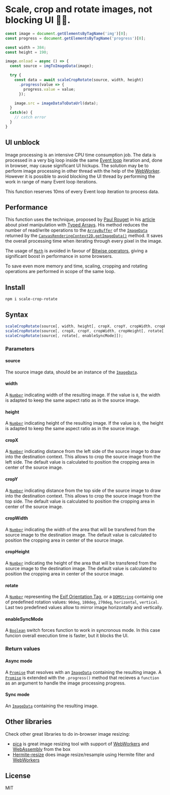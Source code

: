 Scale, crop and rotate images, not blocking UI  :construction::collision:.
==========================================================================
```javascript
const image = document.getElementsByTagName('img')[0];
const progress = document.getElementsByTagName('progress')[0];

const width = 384;
const height = 190;

image.onload = async () => {
  const source = imgToImageData(image);

  try {
    const data = await scaleCropRotate(source, width, height)
      .progress(value => {
        progress.value = value;
      });

    image.src = imageDataToDataUrl(data);
  }
  catch(e) {
    // catch error
  }
}
```



UI unblock
----------
Image processing is an intensive CPU time consumption job. The data is processed in a very big loop inside the same [Event loop] iteration and, done in browser, may cause significant UI hickups. The solution may be to perform image processing in other thread with the help of the [WebWorker][WebWorkers]. However it is possible to avoid blocking the UI thread by performing the work in range of many Event loop iterations.

This function reserves 10ms of every Event loop iteration to process data.



Performance
-----------
This function uses the technique, proposed by [Paul Rouget] in his [article][1] about pixel manipulation with [Typed Arrays]. His method reduces the number of read/write operations to the [`ArrayBuffer`] of the [`ImageData`] returned by the [`CanvasRenderingContext2D.getImageData()`] method. It saves the overall processing time when iterating through every pixel in the image.

The usage of [`Math`] is avoided in favour of [Bitwise operators], giving a significant boost in performance in some browsers.

To save even more memory and time, scaling, cropping and rotating operations are performed in scope of the same loop.



Install
-------
```
npm i scale-crop-rotate
```



Syntax
------
```javascript
scaleCropRotate(source[, width, height[, cropX, cropY, cropWidth, cropHeight[, rotate[, enableSyncMode]]]]);
scaleCropRotate(source[, cropX, cropY, cropWidth, cropHeight[, rotate[, enableSyncMode]]]);
scaleCropRotate(source[, rotate[, enableSyncMode]]);
```

### Parameters

#### source
The source image data, should be an instance of the [`ImageData`].

#### width
A [`Number`] indicating width of the resulting image. If the value is `0`, the width is adapted to keep the same aspect ratio as in the source image.

#### height
A [`Number`] indicating height of the resulting image. If the value is `0`, the height is adapted to keep the same aspect ratio as in the source image.

#### cropX
A [`Number`] indicating distance from the left side of the source image to draw into the destination context. This allows to crop the source image from the left side. The default value is calculated to position the cropping area in center of the source image.

#### cropY
A [`Number`] indicating distance from the top side of the source image to draw into the destination context. This allows to crop the source image from the top side. The default value is calculated to position the cropping area in center of the source image.

#### cropWidth
A [`Number`] indicating the width of the area that will be transfered from the source image to the destination image. The default value is calculated to position the cropping area in center of the source image.

#### cropHeight
A [`Number`] indicating the height of the area that will be transfered from the source image to the destination image. The default value is calculated to position the cropping area in center of the source image.

#### rotate
A [`Number`] representing the [Exif Orientation Tag], or a [`DOMString`] containig one of predefined rotation values: `90deg`, `180deg`, `270deg`, `horizontal`, `vertical`. Last two predefined values allow to mirror image horizontally and vertically.

#### enableSyncMode
A [`Boolean`] switch forces function to work in syncronous mode. In this case funcion overall execution time is faster, but it blocks the UI.

### Return values
#### Async mode
A [`Promise`] that resolves with an [`ImageData`] containing the resulting image. A [`Promise`] is extended with the `.progress()` method that recieves a `function` as an argument to handle the image processing progress.

#### Sync mode
An [`ImageData`] containing the resulting image.



Other libraries
---------------
Check other great libraries to do in-browser image resizing:
- [pica] is great image resizing tool with support of [WebWorkers] and [WebAssembly] from the box
- [Hermite-resize] does image resize/resample using Hermite filter and [WebWorkers]



License
-------
MIT



[`ArrayBuffer`]: https://developer.mozilla.org/en-US/docs/Web/JavaScript/Reference/Global_Objects/ArrayBuffer "The ArrayBuffer object is used to represent a generic, fixed-length raw binary data buffer. You cannot directly manipulate the contents of an ArrayBuffer; instead, you create one of the typed array objects or a DataView object which represents the buffer in a specific format, and use that to read and write the contents of the buffer."

[`Boolean`]: https://developer.mozilla.org/en-US/docs/Web/JavaScript/Reference/Global_Objects/Boolean "The Boolean object is an object wrapper for a boolean value."

[`CanvasRenderingContext2D.getImageData()`]: https://developer.mozilla.org/en-US/docs/Web/API/CanvasRenderingContext2D/getImageData "The CanvasRenderingContext2D.getImageData() method of the Canvas 2D API returns an ImageData object representing the underlying pixel data for the area of the canvas denoted by the rectangle which starts at (sx, sy) and has an sw width and sh height. This method is not affected by the canvas transformation matrix."

[`DOMString`]: https://developer.mozilla.org/en-US/docs/Web/API/DOMString "DOMString is a UTF-16 String. As JavaScript already uses such strings, DOMString is mapped directly to a String."

[`ImageData`]: https://developer.mozilla.org/en-US/docs/Web/API/ImageData "The ImageData interface represents the underlying pixel data of an area of a <canvas> element. It is created using the ImageData() constructor or creator methods on the CanvasRenderingContext2D object associated with a canvas: createImageData() and getImageData(). It can also be used to set a part of the canvas by using putImageData()."

[`Math`]: https://developer.mozilla.org/en-US/docs/Web/JavaScript/Reference/Global_Objects/Math "Math is a built-in object that has properties and methods for mathematical constants and functions. Not a function object."

[`Number`]: https://developer.mozilla.org/en-US/docs/Web/JavaScript/Reference/Global_Objects/Number "The Number JavaScript object is a wrapper object allowing you to work with numerical values. A Number object is created using the Number() constructor."

[`Promise`]: https://developer.mozilla.org/en-US/docs/Web/API/Promise "The Promise interface represents a proxy for a value not necessarily known at its creation time. It allows you to associate handlers to an asynchronous action's eventual success or failure. This lets asynchronous methods return values like synchronous methods: instead of the final value, the asynchronous method returns a promise of having a value at some point in the future."

[1]: https://hacks.mozilla.org/2011/12/faster-canvas-pixel-manipulation-with-typed-arrays/ "Faster Canvas Pixel Manipulation with Typed Arrays"

[Bitwise operators]: https://developer.mozilla.org/en-US/docs/Web/JavaScript/Reference/Operators/Bitwise_Operators "Bitwise operators treat their operands as a sequence of 32 bits (zeroes and ones), rather than as decimal, hexadecimal, or octal numbers. For example, the decimal number nine has a binary representation of 1001. Bitwise operators perform their operations on such binary representations, but they return standard JavaScript numerical values."

[Event loop]: https://developer.mozilla.org/en-US/docs/Web/JavaScript/EventLoop "JavaScript has a concurrency model based on an \"event loop\". This model is quite different from models in other languages like C and Java."

[Exif Orientation Tag]: http://sylvana.net/jpegcrop/exif_orientation.html "Orientation Tag indicate the orientation of the camera relative to the captured scene"

[Hermite-resize]: https://github.com/viliusle/Hermite-resize "Canvas image resize/resample using Hermite filter with JavaScript."

[pica]: https://github.com/nodeca/pica "Resize image in browser with high quality and high speed."

[Paul Rouget]: http://paulrouget.com/

[Typed Arrays]: https://developer.mozilla.org/en-US/docs/Web/JavaScript/Typed_arrays "JavaScript typed arrays are array-like objects and provide a mechanism for accessing raw binary data."

[WebAssembly]: https://developer.mozilla.org/en-US/docs/WebAssembly "WebAssembly is a new type of code that can be run in modern web browsers — it is a low-level assembly-like language with a compact binary format that runs with near-native performance and provides languages such as C/C++ with a compilation target so that they can run on the web. It is also designed to run alongside JavaScript, allowing both to work together."

[WebWorkers]: https://developer.mozilla.org/en-US/docs/Web/API/Web_Workers_API "Web Workers makes it possible to run a script operation in background thread separate from the main execution thread of a web application. The advantage of this is that laborious processing can be performed in a separate thread, allowing the main (usually the UI) thread to run without being blocked/slowed down."
